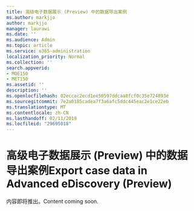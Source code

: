 ```yaml
---
title: 高级电子数据展示 (Preview) 中的数据导出案例
ms.author: markjjo
author: markjjo
manager: laurawi
ms.date: ''
ms.audience: Admin
ms.topic: article
ms.service: o365-administration
localization_priority: Normal
ms.collection: ''
search.appverid:
- MOE150
- MET150
ms.assetid: ''
description: ''
ms.openlocfilehash: 02eccac2ecd1ee50597ddcaa8fcf0c35e724893e
ms.sourcegitcommit: 7e2a0185cadea7f3a6afc5ddc445eac2e1ce22eb
ms.translationtype: MT
ms.contentlocale: zh-CN
ms.lasthandoff: 02/11/2019
ms.locfileid: "29695018"
---
```

# <a name="export-case-data-in-advanced-ediscovery-preview"></a><span data-ttu-id="59e4f-102">高级电子数据展示 (Preview) 中的数据导出案例</span><span class="sxs-lookup"><span data-stu-id="59e4f-102">Export case data in Advanced eDiscovery (Preview)</span></span>

<span data-ttu-id="59e4f-103">内容即将推出。</span><span class="sxs-lookup"><span data-stu-id="59e4f-103">Content coming soon.</span></span>